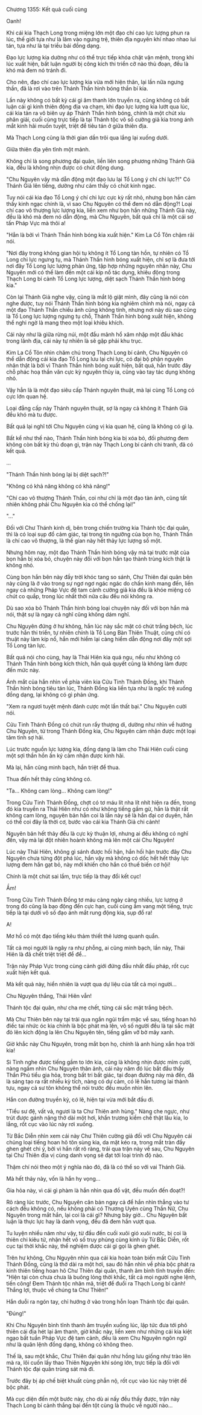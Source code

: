 




Chương 1355: Kết quả cuối cùng


Oanh!

Khi cái kia Thạch Long trong miệng lớn một đạo chí cao lực lượng phun ra lúc, thế giới tựa như là lâm vào ngưng trệ, thiên địa nguyên khí nhao nhao lui tán, tựa như là tại triều bái đồng dạng.

Đạo lực lượng kia dường như có thể trực tiếp khóa chặt vận mệnh, trong khi lúc xuất hiện, bất luận người bị công kích thi triển cỡ nào thủ đoạn, đều là khó mà đem nó tránh đi.

Cho nên, đạo chí cao lực lượng kia vừa mới hiện thân, lại lần nữa ngưng thần, đã là rơi vào trên Thánh Thần hình bóng thần bí kia.

Lần này không có bất kỳ cái gì âm thanh lớn truyền ra, cũng không có bất luận cái gì kinh thiên động địa va chạm, khi đạo lực lượng kia lướt qua lúc, cái kia tản ra vô biên uy áp Thánh Thần hình bóng, chính là một chút xíu phân giải, cuối cùng trực tiếp là tại Thánh tộc vô số cường giả kia trong ánh mắt kinh hãi muốn tuyệt, triệt để tiêu tán ở giữa thiên địa.

Mà Thạch Long cũng là thời gian dần trôi qua lắng lại xuống dưới.

Giữa thiên địa yên tĩnh một mảnh.

Không chỉ là song phương đại quân, liền liên song phương những Thánh Giả kia, đều là không nhịn được có chút động dung.

"Chu Nguyên vậy mà dẫn động một đạo lưu lại Tổ Long ý chí chi lực?!" Có Thánh Giả lên tiếng, dường như cảm thấy có chút kinh ngạc.

Tuy nói cái kia đạo Tổ Long ý chí chi lực cực kỳ rất nhỏ, nhưng bọn hắn cảm thấy kinh ngạc chính là, vì sao Chu Nguyên có thể đem nó dẫn động?! Loại chí cao vô thượng lực lượng kia, liền xem như bọn hắn những Thánh Giả này, đều là khó mà đem nó dẫn động, mà Chu Nguyên, bất quá chỉ là một cái sơ tấn Pháp Vực mà thôi a!

"Hẳn là bởi vì Thánh Thần hình bóng kia xuất hiện." Kim La Cổ Tôn chậm rãi nói.

"Nơi đây trong không gian hội tụ không ít Tổ Long tàn hồn, tự nhiên có Tổ Long chi lực ngưng tụ, mà Thánh Thần hình bóng xuất hiện, chỉ sợ là đưa tới nơi đây Tổ Long lực lượng phản ứng, tập hợp những nguyên nhân này, Chu Nguyên mới có thể làm đến một cái kíp nổ tác dụng, khiêu động trong Thạch Long bí cảnh Tổ Long lực lượng, diệt sạch Thánh Thần hình bóng kia."

Còn lại Thánh Giả nghe vậy, cũng là mắt lộ giật mình, đây cũng là nói còn nghe được, tuy nói Thánh Thần hình bóng kia nghiêm chỉnh mà nói, ngay cả một đạo Thánh Thần chiếu ảnh cũng không tính, nhưng nơi này dù sao cũng là Tổ Long lực lượng ngưng tụ chỗ, Thánh Thần hình bóng xuất hiện, không thể nghi ngờ là mang theo một loại khiêu khích.

Cái này như là giữa rừng núi, một đầu mãnh hổ xâm nhập một đầu khác trong lãnh địa, cái này tự nhiên là sẽ gặp phải khu trục.

Kim La Cổ Tôn nhìn chăm chú trong Thạch Long bí cảnh, Chu Nguyên có thể dẫn động cái kia đạo Tổ Long lưu lại chi lực, có đại bộ phận nguyên nhân thật là bởi vì Thánh Thần hình bóng xuất hiện, bất quá, hắn trước đây chỗ phác hoạ thần văn cực kỳ nguyên thủy ia, cũng vào tay tác dụng không nhỏ.

Vậy hẳn là là một đạo siêu cấp Thánh nguyên thuật, mà lại cùng Tổ Long có cực lớn quan hệ.

Loại đẳng cấp này Thánh nguyên thuật, sợ là ngay cả không ít Thánh Giả đều khó mà tu được.

Bất quá lại nghĩ tới Chu Nguyên cùng vị kia quan hệ, cũng là không có gì lạ.

Bất kể như thế nào, Thánh Thần hình bóng kia bị xóa bỏ, đối phương đem không còn bất kỳ thủ đoạn gì, trận này Thạch Long bí cảnh chi tranh, đã có kết quả.

...

"Thánh Thần hình bóng lại bị diệt sạch?!"

"Không có khả năng không có khả năng!"

"Chí cao vô thượng Thánh Thần, coi như chỉ là một đạo tàn ảnh, cũng tất nhiên không phải Chu Nguyên kia có thể chống lại!"

"..."

Đối với Chư Thánh kinh dị, bên trong chiến trường kia Thánh tộc đại quân, thì là có loại sụp đổ cảm giác, tại trong tín ngưỡng của bọn họ, Thánh Thần là chí cao vô thượng, là thế gian này hết thảy lực lượng số một.

Nhưng hôm nay, một đạo Thánh Thần hình bóng vậy mà tại trước mặt của bọn hắn bị xóa bỏ, chuyện này đối với bọn hắn tạo thành trùng kích thật là không nhỏ.

Cùng bọn hắn bên này đầy trời khóc tang so sánh, Chư Thiên đại quân bên này cũng là ở vào trong sự ngơ ngơ ngác ngác do chấn kinh mang đến, liền ngay cả những Pháp Vực đệ tam cảnh cường giả kia đều là khóe miệng có chút co quắp, trong lúc nhất thời nửa câu đều nói không ra.

Dù sao xóa bỏ Thánh Thần hình bóng loại chuyện này đối với bọn hắn mà nói, thật sự là ngay cả nghĩ cũng không dám nghĩ.

Chu Nguyên đứng ở hư không, hắn lúc này sắc mặt có chút trắng bệch, lúc trước hắn thi triển, tự nhiên chính là Tổ Long Bàn Thiên Thuật, cũng chỉ có thuật này làm kíp nổ, hắn mới hiểm lại càng hiểm dẫn động nơi đây một sợi Tổ Long tàn lực.

Bất quá nói cho cùng, hay là Thái Hiên kia quá ngu, nếu như không có Thánh Thần hình bóng kích thích, hắn quả quyết cũng là không làm được đến mức này.

Ánh mắt của hắn nhìn về phía viên kia Cửu Tinh Thánh Đồng, khi Thánh Thần hình bóng tiêu tán lúc, Thánh Đồng kia liền tựa như là ngốc trệ xuống đồng dạng, lại không có gì phản ứng.

"Xem ra ngươi tuyệt mệnh đánh cược một lần thất bại." Chu Nguyên cười nói.

Cửu Tinh Thánh Đồng có chút run rẩy thượng di, dường như nhìn về hướng Chu Nguyên, từ trong Thánh Đồng kia, Chu Nguyên cảm nhận được một loại tâm tình sợ hãi.

Lúc trước nguồn lực lượng kia, đồng dạng là làm cho Thái Hiên cuối cùng một sợi thần hồn ấn ký cảm nhận được kinh hãi.

Mà lại, hắn cũng minh bạch, hắn triệt để thua.

Thua đến hết thảy cũng không có.

"Ta... Không cam lòng... Không cam lòng!"

Trong Cửu Tinh Thánh Đồng, chợt có tơ máu lít nha lít nhít hiện ra đến, trong đó kia truyền ra Thái Hiên như có như không tiếng gầm gừ, hắn là thật rất không cam lòng, nguyên bản hắn coi là lần này sẽ là hắn đại cơ duyên, hắn có thể coi đây là thời cơ, bước vào cái kia Thánh Giả chi cảnh!

Nguyên bản hết thảy đều là cực kỳ thuận lợi, nhưng ai đều không có nghĩ đến, vậy mà lại đột nhiên hoành không mà lên một cái Chu Nguyên!

Lúc này Thái Hiên, không gì sánh được hối hận, hắn hối hận trước đây Chu Nguyên chưa từng đột phá lúc, hắn vậy mà không có dốc hết hết thảy lực lượng đem hắn gạt bỏ, này mới khiến cho hắn có thuế biến cơ hội!

Chính là một chút sai lầm, trực tiếp là thay đổi kết cục!

Ầm!

Trong Cửu Tinh Thánh Đồng tơ máu càng ngày càng nhiều, lực lượng ở trong đó cũng là bạo động đến cực hạn, cuối cùng ầm vang một tiếng, trực tiếp là tại dưới vô số đạo ánh mắt rung động kia, sụp đổ ra!

A!

Mơ hồ có một đạo tiếng kêu thảm thiết thê lương quanh quẩn.

Tất cả mọi người là ngây ra như phỗng, ai cũng minh bạch, lần này, Thái Hiên là đã chết triệt triệt để để...

Trận này Pháp Vực trong cùng cảnh giới đứng đầu nhất đấu pháp, rốt cục xuất hiện kết quả.

Mà kết quả này, hiển nhiên là vượt qua dự liệu của tất cả mọi người...

Chu Nguyên thắng, Thái Hiên vẫn!

Thánh tộc đại quân, như cha mẹ chết, từng cái sắc mặt trắng bệch.

Mà Chư Thiên bên này tại trải qua ngắn ngủi trầm mặc về sau, tiếng hoan hô điếc tai nhức óc kia chính là bộc phát mà lên, vô số người đều là tại sắc mặt đỏ lên kích động la lên Chu Nguyên tên, tiếng gầm vỡ bờ mây xanh.

Giờ khắc này Chu Nguyên, trong mắt bọn họ, chính là anh hùng xắn họa trời kia!

Si Tinh nghe được tiếng gầm to lớn kia, cũng là không nhịn được mỉm cười, nàng ngắm nhìn Chu Nguyên thân ảnh, cái này năm đó lúc bắt đầu thấy Thần Phủ tiểu gia hỏa, trong bất tri bất giác, tại đoạn đường này mà đến, đã là sáng tạo ra rất nhiều kỳ tích, nàng có dự cảm, có lẽ hắn tương lai thành tựu, ngay cả sư tôn không thể nói trước đều muốn nhìn lên.

Hắn con đường truyền kỳ, có lẽ, hiện tại vừa mới bắt đầu đi.

"Tiểu sư đệ, vất vả, ngươi là ta Chư Thiên anh hùng." Nàng che ngực, như trút được gánh nặng thở dài một hơi, khẩn trương kiềm chế thật lâu kia, lo lắng, rốt cục vào lúc này rơi xuống.

Từ Bắc Diễn nhìn xem cái này Chư Thiên cường giả đối với Chu Nguyên cái chủng loại tiếng hoan hô tôn sùng kia, da mặt kéo ra, trong mắt tràn đầy ghen ghét chi ý, bởi vì hắn rất rõ ràng, trải qua trận này về sau, Chu Nguyên tại Chư Thiên địa vị cùng danh vọng sẽ đạt tới loại trình độ nào.

Thậm chí nói theo một ý nghĩa nào đó, đã là có thể so với vai Thánh Giả.

Mà hết thảy này, vốn là hắn hy vọng...

Gia hỏa này, vì cái gì phàm là hắn nhìn qua đồ vật, đều muốn đến đoạt?!

Rõ ràng lúc trước, Chu Nguyên căn bản ngay cả để hắn nhìn thẳng vào tư cách đều không có, nếu không phải có Thương Uyên cùng Thần Nữ, Chu Nguyên trong mắt hắn, lại coi là cái gì? Nhưng bây giờ... Chu Nguyên bất luận là thực lực hay là danh vọng, đều đã đem hắn vượt qua.

Tu luyện nhiều năm như vậy, từ đầu đến cuối xuôi gió xuôi nước, bị coi là thiên chi kiêu tử, nhận hết vô số truy phủng cùng kính úy Từ Bắc Diễn, rốt cục tại thời khắc này, thể nghiệm được cái gì gọi là ghen ghét.

Trên hư không, Chu Nguyên nhìn qua cái kia hoàn toàn biến mất Cửu Tinh Thánh Đồng, cũng là thở dài ra một hơi, sau đó hắn nhìn về phía bộc phát ra kinh thiên tiếng hoan hô Chư Thiên đại quân, thanh âm bình tĩnh truyền đến: "Hiện tại còn chưa chưa là buông lỏng thời khắc, tất cả mọi người nghe lệnh, tiến công! Đem Thánh tộc nhân mã, triệt để đuổi ra Thạch Long bí cảnh! Thắng lợi, thuộc về chúng ta Chư Thiên!"

Hắn duỗi ra ngón tay, chỉ hướng ở vào trong hỗn loạn Thánh tộc đại quân.

"Đúng!"

Khi Chu Nguyên bình tĩnh thanh âm truyền xuống lúc, lập tức đưa tới phô thiên cái địa hét lại âm thanh, giờ khắc này, liền xem như những cái kia kiệt ngạo bất tuần Pháp Vực đệ tam cảnh, đều là xem Chu Nguyên ngôn ngữ như là quân lệnh đồng dạng, không có không theo.

Thế là, sau một khắc, Chư Thiên đại quân như hồng lưu giống như trào lên mà ra, lôi cuốn lấy thao Thiên Nguyên khí sóng lớn, trực tiếp là đối với Thánh tộc đại quân trùng sát mà đi.

Trước đây bị áp chế biệt khuất cùng phẫn nộ, rốt cục vào lúc này triệt để bộc phát.

Mà cục diện đến một bước này, cho dù ai nấy đều thấy được, trận này Thạch Long bí cảnh thắng bại đến tột cùng là thuộc về người nào...




